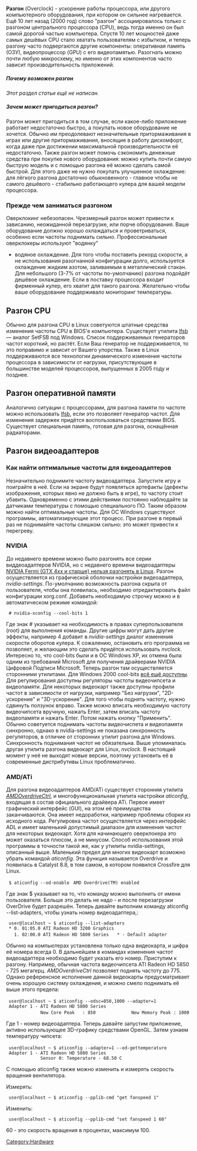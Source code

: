 **Разгон** (Overclock) - ускорение работы процессора, или другого
компьютерного оборудования, при котором он сильнее нагревается.
Ещё 10 лет назад (2000 год) слово "разгон" ассоциировалось только с
разгоном центрального процессора (CPU), ведь тогда именно он был
самой дорогой частью компьютера. Спустя 10 лет мощностей даже самых
дешёвых CPU стало хватать пользователям с избытком, и теперь разгону
часто подвергаются другие компоненты: оперативная память (ОЗУ),
видеопроцессор (GPU) с его видеопамятью. Разогнать можно почти
любую микросхему, но именно от этих компонентов часто зависит
производительность приложений.

##### Почему возможен разгон

*Этот раздел статьи ещё не написан.*

##### Зачем может пригодиться разгон?

Разгон может пригодиться в том случае, если какое-либо приложение
работает недостаточно быстро, а покупать новое оборудование не
хочется. Обычно им преодолевают незначительные притормаживания в
играх или другие притормаживания, вносящие в работу дискомфорт,
когда даже при достижении максимальной производительности её
недостаточно.
Также разгон может помочь сэкономить денежные средства при покупке
нового оборудования: можно купить почти самую быструю модель и с
помощью разгона её можно сделать самой быстрой. Для этого даже не
нужно покупать улучшенное охлаждение: для лёгкого разгона
достаточно обыкновенного - главное чтобы не самого дешёвого -
стабильно работающего кулера для вашей модели процессора.

### Прежде чем заниматься разгоном

Оверклокинг небезопасен. Чрезмерный разгон может привести к зависанию,
неожиданной перезагрузке, или порче оборудования. Ваше оборудование
должно хорошо охлаждаться и проветриваться, особенно если частоты
поднимать сильно. Профессиональные оверклокеры используют "водянку"
- водяное охлаждение. Для того чтобы поставить рекорд скорости, а не
использования разогнанной конфигурации долго, используется
охлаждение жидким азотом, заливаемым в металлический стакан.
Для небольшого (3-7% от частоты по-умолчанию) разгона подойдёт дешёвое
охлаждение. Если в поставку процессора входит фирменный кулер, его
хватит для такого разгона. Желательно чтобы ваше оборудование
поддерживало мониторинг температуры.

## Разгон CPU

Обычно для разгона CPU в Linux советуются штатные средства изменения
частоты CPU в BIOS'е компьютера. Существует утилита
[lfsb](http://sourceforge.net/projects/lfsb/) — аналог SetFSB под
Windows. Список поддерживаемых генераторов частот короткий, но растёт.
Если Ваш генератор не поддерживается, то это поправимо и зависит от
Вашего упорства.
Также в Linux поддерживаются все технологии динамического изменения
частоты процессора в зависимости от нагрузки, присутствующие в
большинстве моделей процессоров, выпущенных в 2005 году и позднее.

## Разгон оперативной памяти

Аналогично ситуации с процессорами, для разгона памяти по частоте можно
использовать [lfsb](http://sourceforge.net/projects/lfsb/), если это
позволяет генератор частот. Для изменения задержек придётся
воспользоваться средствами BIOS.
Существует специальная память, готовая для разгона, оснащённая
радиаторами.

## Разгон видеоадаптеров

### Как найти оптимальные частоты для видеоадаптеров

Незначительно поднимите частоту видеоадаптера. Запустите игру и
поиграйте в неё. Если на экране будут появляться артефакты
(дефекты изображения, которых явно не должно быть в игре), то
частоту стоит убавить. Одновременно с этими действиями постоянно
наблюдайте за датчиками температуры с помощью специального ПО. Таким
образом можно найти оптимальные частоты. Для ОС Windows существуют
программы, автоматизирующие этот процесс. При разгоне в первый раз не
поднимайте частоты слишком сильно: это может привести к перегреву.

### NVIDIA

До недавнего времени можно было разгонять все серии виддеоадаптеров
NVIDIA, но с недавнего времени видеоадаптеры [NVIDIA Fermi (GTX 4xx и
старше) нельзя разгонять в
Linux](http://www.linux.org.ru/forum/talks/6628458). Разгон
осуществляется из графической оболочки настройки
видеоадаптера, *nvidia-settings*. По-умолчанию возможность
разгона скрыта от пользователя, чтобы она появилась, необходимо
отредактировать файл конфигурации xorg.conf. Добавить необходимую
строчку можно и в автоматическом режиме командой:

` # nvidia-xconfig --cool-bits 1`

Где знак \# указывает на необходимость в правах суперпользователя (root)
для выполнения команды. Другие цифры могут дать другие эффекты, например
4 добавит в *nvidia-settings* диалог изменения скорости оборотов кулера.
К сожалению, остановить его программа не позволяет, и желающим это
сделать придётся использовать *nvclock*. Интересно то, что
cool-bits были и в ОС Windows XP, их отмена была одним из требований
Microsoft для получения драйверами NVIDIA Цифровой Подписи Microsoft.
Теперь разгон там осуществляется сторонними утилитами. Для Windows
2000 cool-bits [всё ещё
доступны](http://ru.wikipedia.org/wiki/Coolbits).
Для регулирования доступны регуляторы частоты видеочипсета и
видеопамяти. Для некоторых видеокарт также доступны профили
частот в зависимости от нагрузки, например "Без нагрузки",
"2D-ускорение" и "3D-ускорение". Для того чтобы поднять частоту,
нужно сдвинуть ползунок вправо. Также можно вписать необходимую частоту
видеочипсета вручную, нажать Enter, затем вписать частоту видеопамяти и
нажать Enter. Потом нажать кнопку "Применить". Обычно советуется
поднимать частоты видеочиспета и видеопамяти синхронно, однако в
nvidia-settings не показана синхронность регуляторов, в отличие от
сторонних утилит разгона для Windows. Синхронность поднимания
частот не обязательна.
Выше упоминалась другая утилита разгона видеокарт для Linux, *nvclock*.
В настоящий момент у неё не выходят новые версии, поэтому установить её
в современные дистрибутивы Linux проблематично.

### AMD/ATi

Для разгона видеоадаптеров AMD/ATi существует сторонняя утилита
[*AMDOverdriveCtrl*](http://sourceforge.net/projects/amdovdrvctrl/), и
многофункциональная утилита настройки *aticonfig*, входящая в состав
официального драйвера ATi. Первое имеет графический интерфейс (GUI),
на этом её преимущества заканчиваются. Она имеет недоработки, например
проблемы сборки из исходного кода. Регулировка частот осуществляется
через интерфейс ADL и имеет маленький допустимый диапазон для
изменения частот для некоторых видеокарт. Хотя для начинающего
оверклокера это может оказаться плюсом, а не минусом. Способ
использования этой программы в точности такой же, как у утилиты
nvidia-settings, описанный выше.
Маленький предел для многих видеокарт возможно убрать командой
*aticonfig*. Эта функция называется Overdrive и появилась в Catalyst
8.8, в том самом, в котором появился Crossfire для Linux.

` $ aticonfig --od-enable`
` AMD Overdrive(TM) enabled`

Где знак $ указывает на то, что команду можно выполнить от имени
пользователя. Больше это делать не надо - и после перезагрузки
OverDrive будет разрешён.
Теперь давайте выполним команду aticonfig --list-adapters, чтобы узнать
номер видеоадаптера,:

` user@localhost ~ $ aticonfig --list-adapters`
` * 0. 01:05.0 ATI Radeon HD 3200 Graphics`
`   1. 02:00.0 ATI Radeon HD 5800 Series`
` `
` * - Default adapter`

Обычно на компьютерах установлена только одна видеокарта, и цифра её
номера всегда 0. В дальнейшем в командах изменения частот
видеоадаптера необходимо будет указать его номер.
Приступим к разгону. Например, обычная частота видеочипсета ATI Radeon
HD 5850 - 725 мегагерц. *AMDOverdriveCtrl* позволяет поднять частоту до
775. Однако референсное исполнение данной видеокарты предусматривает
очень хорошую систему охлаждения, и можно смело поднимать её выше
этого предела:

` user@localhost ~ $ aticonfig --odsc=850,1000 --adapter=1`
` `
` Adapter 1 - ATI Radeon HD 5800 Series`
`             New Core Peak   : 850`
`             New Memory Peak : 1000`

Где 1 - номер видеоадаптера.
Теперь давайте запустим приложение, активно использующее 3D-графику
средствами OpenGL. Затем узнаем температуру чипсета:

` user@localhost ~ $ aticonfig --adapter=1 --od-gettemperature`
` `
` Adapter 1 - ATI Radeon HD 5800 Series`
`             Sensor 0: Temperature - 68.50 C`

C помощью aticonfig также можно изменить и измерять скорость вращения
вентилятора.

Измерять:

` user@localhost ~ $ aticonfig --pplib-cmd "get fanspeed 1"`

Изменить:

` user@localhost ~ $ aticonfig --pplib-cmd "set fanspeed 1 60"`

60 - это скорость вращения в процентах, максимум 100.

[Category:Hardware](Category:Hardware "wikilink")